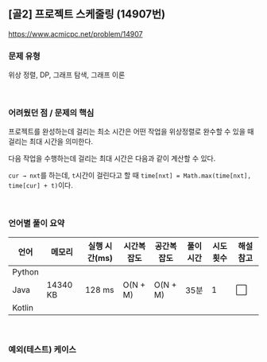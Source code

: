 ## [골2] 프로젝트 스케줄링 (14907번)

https://www.acmicpc.net/problem/14907

### 문제 유형

위상 정렬, DP, 그래프 탐색, 그래프 이론

<br>

### 어려웠던 점 / 문제의 핵심

프로젝트를 완성하는데 걸리는 최소 시간은 어떤 작업을 위상정렬로 완수할 수 있을 때 걸리는 최대 시간을 의미한다.

다음 작업을 수행하는데 걸리는 최대 시간은 다음과 같이 계산할 수 있다.

`cur → nxt`를 하는데, `t`시간이 걸린다고 할 때 `time[nxt] = Math.max(time[nxt], time[cur] + t)`이다.

<br>

### 언어별 풀이 요약

| 언어   | 메모리   | 실행 시간(ms) | 시간복잡도 | 공간복잡도 | 풀이 시간 | 시도 횟수 | 해설 참고            |
| ------ | -------- | ------------- | ---------- | ---------- | --------- | --------- | -------------------- |
| Python |          |               |            |            |           |           |                      |
| Java   | 14340 KB | 128 ms        | O(N + M)   | O(N + M)   | 35분      | 1         | :white_large_square: |
| Kotlin |          |               |            |            |           |           |                      |

<br>

### 예외(테스트) 케이스

```
```

